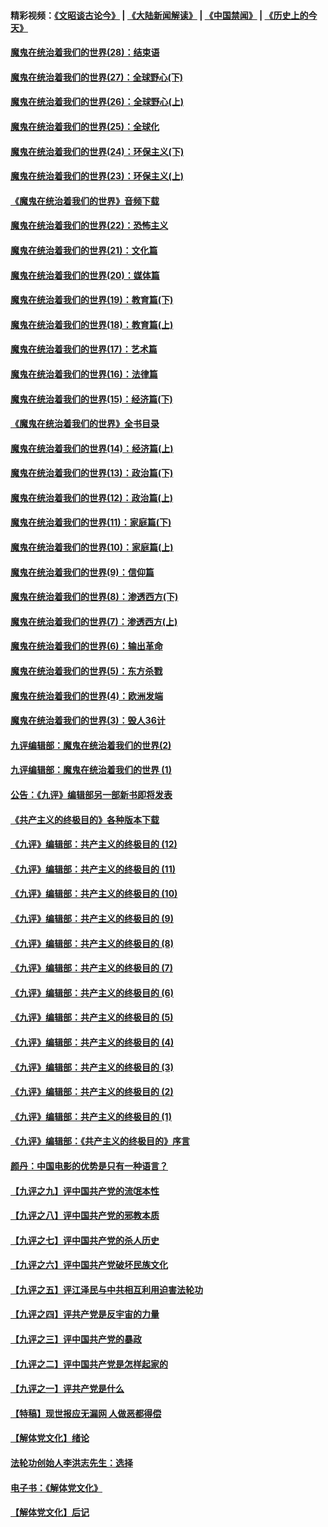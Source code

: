 #### 精彩视频：[《文昭谈古论今》](https://github.com/gfw-breaker/wenzhao/blob/master/README.md?t=01121831) | [《大陆新闻解读》](https://github.com/gfw-breaker/ntdtv-comedy/blob/master/README.md?t=01121831) | [《中国禁闻》](https://github.com/gfw-breaker/ntdtv-news/blob/master/README.md?t=01121831) | [《历史上的今天》](https://github.com/gfw-breaker/today-in-history/blob/master/README.md?t=01121831) 

#### [魔鬼在统治着我们的世界(28)：结束语](../pages/nsc422/n10936246.md?t=01121831) 

#### [魔鬼在统治着我们的世界(27)：全球野心(下)](../pages/nsc422/n10928319.md?t=01121831) 

#### [魔鬼在统治着我们的世界(26)：全球野心(上)](../pages/nsc422/n10900318.md?t=01121831) 

#### [魔鬼在统治着我们的世界(25)：全球化](../pages/nsc422/n10788205.md?t=01121831) 

#### [魔鬼在统治着我们的世界(24)：环保主义(下)](../pages/nsc422/n10695307.md?t=01121831) 

#### [魔鬼在统治着我们的世界(23)：环保主义(上)](../pages/nsc422/n10688613.md?t=01121831) 

#### [《魔鬼在统治着我们的世界》音频下载](../pages/nsc422/n10635553.md?t=01121831) 

#### [魔鬼在统治着我们的世界(22)：恐怖主义](../pages/nsc422/n10614727.md?t=01121831) 

#### [魔鬼在统治着我们的世界(21)：文化篇](../pages/nsc422/n10597706.md?t=01121831) 

#### [魔鬼在统治着我们的世界(20)：媒体篇](../pages/nsc422/n10586579.md?t=01121831) 

#### [魔鬼在统治着我们的世界(19)：教育篇(下)](../pages/nsc422/n10564808.md?t=01121831) 

#### [魔鬼在统治着我们的世界(18)：教育篇(上)](../pages/nsc422/n10526970.md?t=01121831) 

#### [魔鬼在统治着我们的世界(17)：艺术篇](../pages/nsc422/n10499093.md?t=01121831) 

#### [魔鬼在统治着我们的世界(16)：法律篇](../pages/nsc422/n10485969.md?t=01121831) 

#### [魔鬼在统治着我们的世界(15)：经济篇(下)](../pages/nsc422/n10469975.md?t=01121831) 

#### [《魔鬼在统治着我们的世界》全书目录](../pages/nsc422/n10464261.md?t=01121831) 

#### [魔鬼在统治着我们的世界(14)：经济篇(上)](../pages/nsc422/n10457370.md?t=01121831) 

#### [魔鬼在统治着我们的世界(13)：政治篇(下)](../pages/nsc422/n10448270.md?t=01121831) 

#### [魔鬼在统治着我们的世界(12)：政治篇(上)](../pages/nsc422/n10444576.md?t=01121831) 

#### [魔鬼在统治着我们的世界(11)：家庭篇(下)](../pages/nsc422/n10440961.md?t=01121831) 

#### [魔鬼在统治着我们的世界(10)：家庭篇(上)](../pages/nsc422/n10435448.md?t=01121831) 

#### [魔鬼在统治着我们的世界(9)：信仰篇](../pages/nsc422/n10432159.md?t=01121831) 

#### [魔鬼在统治着我们的世界(8)：渗透西方(下)](../pages/nsc422/n10429603.md?t=01121831) 

#### [魔鬼在统治着我们的世界(7)：渗透西方(上)](../pages/nsc422/n10426013.md?t=01121831) 

#### [魔鬼在统治着我们的世界(6)：输出革命](../pages/nsc422/n10421536.md?t=01121831) 

#### [魔鬼在统治着我们的世界(5)：东方杀戮](../pages/nsc422/n10417707.md?t=01121831) 

#### [魔鬼在统治着我们的世界(4)：欧洲发端](../pages/nsc422/n10414890.md?t=01121831) 

#### [魔鬼在统治着我们的世界(3)：毁人36计](../pages/nsc422/n10411583.md?t=01121831) 

#### [九评编辑部：魔鬼在统治着我们的世界(2)](../pages/nsc422/n10410036.md?t=01121831) 

#### [九评编辑部：魔鬼在统治着我们的世界 (1)](../pages/nsc422/n10406825.md?t=01121831) 

#### [公告：《九评》编辑部另一部新书即将发表](../pages/nsc422/n10405104.md?t=01121831) 

#### [《共产主义的终极目的》各种版本下载](../pages/nsc422/n10022138.md?t=01121831) 

#### [《九评》编辑部：共产主义的终极目的 (12)](../pages/nsc422/n9933272.md?t=01121831) 

#### [《九评》编辑部：共产主义的终极目的 (11)](../pages/nsc422/n9924973.md?t=01121831) 

#### [《九评》编辑部：共产主义的终极目的 (10)](../pages/nsc422/n9920883.md?t=01121831) 

#### [《九评》编辑部：共产主义的终极目的 (9)](../pages/nsc422/n9916363.md?t=01121831) 

#### [《九评》编辑部：共产主义的终极目的 (8)](../pages/nsc422/n9912488.md?t=01121831) 

#### [《九评》编辑部：共产主义的终极目的 (7)](../pages/nsc422/n9901176.md?t=01121831) 

#### [《九评》编辑部：共产主义的终极目的 (6)](../pages/nsc422/n9899359.md?t=01121831) 

#### [《九评》编辑部：共产主义的终极目的 (5)](../pages/nsc422/n9893174.md?t=01121831) 

#### [《九评》编辑部：共产主义的终极目的 (4)](../pages/nsc422/n9891246.md?t=01121831) 

#### [《九评》编辑部：共产主义的终极目的 (3)](../pages/nsc422/n9879879.md?t=01121831) 

#### [《九评》编辑部：共产主义的终极目的 (2)](../pages/nsc422/n9876205.md?t=01121831) 

#### [《九评》编辑部：共产主义的终极目的 (1)](../pages/nsc422/n9865857.md?t=01121831) 

#### [《九评》编辑部：《共产主义的终极目的》序言](../pages/nsc422/n9862666.md?t=01121831) 

#### [颜丹：中国电影的优势是只有一种语言？](../pages/nsc422/n9583062.md?t=01121831) 

#### [【九评之九】评中国共产党的流氓本性](../pages/nsc422/n737542.md?t=01121831) 

#### [【九评之八】评中国共产党的邪教本质](../pages/nsc422/n735942.md?t=01121831) 

#### [【九评之七】评中国共产党的杀人历史](../pages/nsc422/n733806.md?t=01121831) 

#### [【九评之六】评中国共产党破坏民族文化](../pages/nsc422/n731667.md?t=01121831) 

#### [【九评之五】评江泽民与中共相互利用迫害法轮功](../pages/nsc422/n730058.md?t=01121831) 

#### [【九评之四】评共产党是反宇宙的力量](../pages/nsc422/n727814.md?t=01121831) 

#### [【九评之三】评中国共产党的暴政](../pages/nsc422/n725597.md?t=01121831) 

#### [【九评之二】评中国共产党是怎样起家的](../pages/nsc422/n723946.md?t=01121831) 

#### [【九评之一】评共产党是什么](../pages/nsc422/n722529.md?t=01121831) 

#### [【特稿】现世报应无漏网 人做恶都得偿](../pages/nsc422/n4215167.md?t=01121831) 

#### [【解体党文化】绪论](../pages/nsc422/n1449356.md?t=01121831) 

#### [法轮功创始人李洪志先生：选择](../pages/nsc422/n3580738.md?t=01121831) 

#### [电子书：《解体党文化》](../pages/nsc422/n1573484.md?t=01121831) 

#### [【解体党文化】后记](../pages/nsc422/n1531999.md?t=01121831) 

